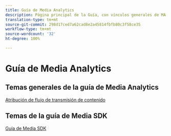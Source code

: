 ```yaml
---
title: Guía de Media Analytics
description: Página principal de la Guía, con vínculos generales de MA y vínculos específicos de SDK.
translation-type: tm+mt
source-git-commit: 298d17ced7a62cad8e2a45814fbfb80c3f58ce35
workflow-type: tm+mt
source-wordcount: '32'
ht-degree: 100%

---
```



# Guía de Media Analytics

## Temas generales de la guía de Media Analytics

[Atribución de flujo de transmisión de contenido](/help/media-analytics-cookbook/media-dimensions.md)

## Temas de la guía de Media SDK

[Guía de Media SDK](/help/sdk-implement/cookbook/sdk-cookbook-overview.md)
